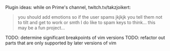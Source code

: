 
Plugin ideas:
while on Prime's channel, twitch.tv/takzjoikert:
> you should add emotions so if the user spams jkjkjk you tell them not to tilt and get to work or smth
I do like to spam keys to think... this may be a fun project...

TODO: determine significant breakpoints of vim versions
TODO: refactor out parts that are only supported by later versions of vim
